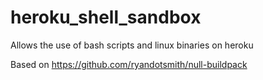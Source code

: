 # heroku_shell_sandbox
Allows the use of bash scripts and linux binaries on heroku

Based on https://github.com/ryandotsmith/null-buildpack
